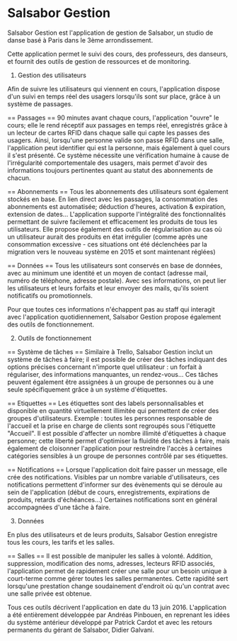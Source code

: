# Salsabor Gestion

Salsabor Gestion est l'application de gestion de Salsabor, un studio de danse basé à Paris dans le 3ème arrondissement.

Cette application permet le suivi des cours, des professeurs, des danseurs, et fournit des outils de gestion de ressources et de monitoring.

1. Gestion des utilisateurs

Afin de suivre les utilisateurs qui viennent en cours, l'application dispose d'un suivi en temps réel des usagers lorsqu'ils sont sur place, grâce à un système de passages.

== Passages ==
90 minutes avant chaque cours, l'application "ouvre" le cours; elle le rend réceptif aux passages en temps réel, enregistrés grâce à un lecteur de cartes RFID dans chaque salle qui capte les passes des usagers. Ainsi, lorsqu'une personne valide son passe RFID dans une salle, l'application peut identifier qui est la personne, mais également à quel cours il s'est présenté. Ce système nécessite une vérification humaine à cause de l'irrégularité comportementale des usagers, mais permet d'avoir des informations toujours pertinentes quant au statut des abonnements de chacun.

== Abonnements ==
Tous les abonnements des utilisateurs sont également stockés en base. En lien direct avec les passages, la consommation des abonnements est automatisée; déduction d'heures, activation & expiration, extension de dates... L'application supporte l'intégralité des fonctionnalités permettant de suivre facilement et efficacement les produits de tous les utilisateurs. Elle propose également des outils de régularisation au cas où un utilisateur aurait des produits en état irrégulier (comme après une consommation excessive - ces situations ont été déclenchées par la migration vers le nouveau système en 2015 et sont maintenant réglées)

== Données ==
Tous les utilisateurs sont conservés en base de données, avec au minimum une identité et un moyen de contact (adresse mail, numéro de téléphone, adresse postale). Avec ses informations, on peut lier les utilisateurs et leurs forfaits et leur envoyer des mails, qu'ils soient notificatifs ou promotionnels.

Pour que toutes ces informations n'échappent pas au staff qui interagit avec l'application quotidiennement, Salsabor Gestion propose également des outils de fonctionnement.

2. Outils de fonctionnement

== Système de tâches ==
Similaire à Trello, Salsabor Gestion inclut un système de tâches à faire; il est possible de créer des tâches indiquant des options précises concernant n'importe quel utilisateur : un forfait à régulariser, des informations manquantes, un rendez-vous... Ces tâches peuvent également être assignées à un groupe de personnes ou à une seule spécifiquement grâce à un système d'étiquettes.

== Etiquettes ==
Les étiquettes sont des labels personnalisables et disponible en quantité virtuellement illimitée qui permettent de créer des groupes d'utilisateurs. Exemple : toutes les personnes responsable de l'accueil et la prise en charge de clients sont regroupés sous l'étiquette "Accueil". Il est possible d'affecter un nombre illimité d'étiquettes à chaque personne; cette liberté permet d'optimiser la fluidité des tâches à faire, mais également de cloisonner l'application pour restreindre l'accès à certaines catégories sensibles à un groupe de personnes contrôlé par ses étiquettes.

== Notifications ==
Lorsque l'application doit faire passer un message, elle crée des notifications. Visibles par un nombre variable d'utilisateurs, ces notifications permettent d'informer sur des évènements qui se déroule au sein de l'application (début de cours, enregistrements, expirations de produits, retards d'échéances...)
Certaines notifications sont en général accompagnées d'une tâche à faire.

3. Données

En plus des utilisateurs et de leurs produits, Salsabor Gestion enregistre tous les cours, les tarifs et les salles.

== Salles ==
Il est possible de manipuler les salles à volonté. Addition, suppression, modification des noms, adresses, lecteurs RFID associés, l'application permet de rapidement créer une salle pour un besoin unique à court-terme comme gérer toutes les salles permanentes. Cette rapidité sert lorsqu'une prestation change soudainement d'endroit où qu'un contrat avec une salle privée est obtenue.


Tous ces outils décrivent l'application en date du 13 juin 2016. L'application a été entièrement développée par Andréas Pinbouen, en reprenant les idées du système antérieur développé par Patrick Cardot et avec les retours permanents du gérant de Salsabor, Didier Galvani.

